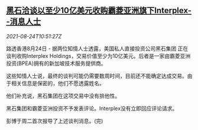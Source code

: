 <!--1629802863000-->
[黑石洽谈以至少10亿美元收购霸菱亚洲旗下Interplex--消息人士](https://cn.reuters.com/article/blackstone-interplex-0824-tues-idCNKBS2FP0TJ)
------

<div><i>2021-08-24T10:51:27Z</i></div><p>路透香港8月24日 - 据两位知情人士透露，美国私人直接投资公司黑石集团 正在谈判收购Interplex Holdings，交易价值至少为10亿美元。后者是一家由霸菱亚洲投资(BPEA)拥有的新加坡技术服务提供商。</p><p>这些知情人士说，最终的谈判可能仍需要数周时间，目前还不能确定达成交易。由于相关信息是保密的，他们不愿透露姓名。</p><p>他们补充说，黑石集团在这项交易中没有排他性。</p><p>黑石集团和霸菱亚洲投资不予发表评论。Interplex没有立即回应评论请求。</p><p>彭博于周二首次报导了上述谈判消息。(完)</p>
